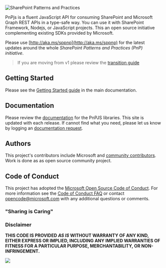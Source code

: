 ![SharePoint Patterns and Practices](https://devofficecdn.azureedge.net/media/Default/PnP/sppnp.png)

PnPjs is a fluent JavaScript API for consuming SharePoint and Microsoft Graph REST APIs in a type-safe way. You can use it with SharePoint Framework, Nodejs, or JavaScript projects. This an open source initiative complementing existing SDKs provided by Microsoft.

Please use [http://aka.ms/sppnp](http://aka.ms/sppnp) for the latest updates around the whole *SharePoint Patterns and Practices (PnP) initiative*.

>If you are moving from v1 please review the [transition guide](https://pnp.github.io/pnpjs/transition-guide/)

## Getting Started

Please see the [Getting Started guide](https://pnp.github.io/pnpjs/getting-started/) in the main documentation.

## Documentation

Please review the [documentation](https://pnp.github.io/pnpjs/) for the PnPJS libraries. This
site is updated with each release. If cannot find what you need, please let us know by logging an [documentation request](https://github.com/pnp/pnpjs/issues).

## Authors
This project's contributors include Microsoft and [community contributors](AUTHORS). Work is done as as open source community project.

## Code of Conduct
This project has adopted the [Microsoft Open Source Code of Conduct](https://opensource.microsoft.com/codeofconduct/). For more information see the [Code of Conduct FAQ](https://opensource.microsoft.com/codeofconduct/faq/) or contact [opencode@microsoft.com](mailto:opencode@microsoft.com) with any additional questions or comments.

### "Sharing is Caring"

### Disclaimer
**THIS CODE IS PROVIDED *AS IS* WITHOUT WARRANTY OF ANY KIND, EITHER EXPRESS OR IMPLIED, INCLUDING ANY IMPLIED WARRANTIES OF FITNESS FOR A PARTICULAR PURPOSE, MERCHANTABILITY, OR NON-INFRINGEMENT.**

![](https://telemetry.sharepointpnp.com/@pnp/pnpjs/readme)
